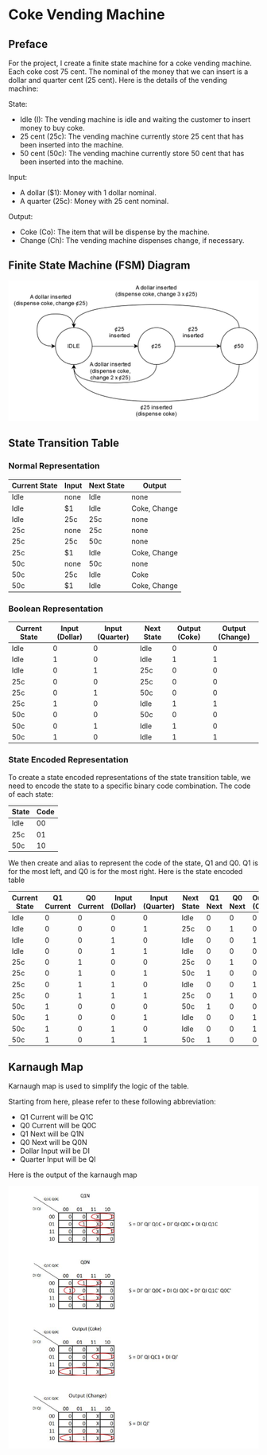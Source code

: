 # Coke Vending Machine

## Preface

For the project, I create a finite state machine for a coke vending machine. Each coke cost 75 cent. The nominal of the money that we can insert is a dollar and quarter cent (25 cent). Here is the details of the vending machine:

State:

- Idle (I): The vending machine is idle and waiting the customer to insert money to buy coke.
- 25 cent (25c): The vending machine currently store 25 cent that has been inserted into the machine.
- 50 cent (50c): The vending machine currently store 50 cent that has been inserted into the machine.

Input:

- A dollar ($1): Money with 1 dollar nominal.
- A quarter (25c): Money with 25 cent nominal.

Output:

- Coke (Co): The item that will be dispense by the machine.
- Change (Ch): The vending machine dispenses change, if necessary.

## Finite State Machine (FSM) Diagram

<img src="./vending-machine-fsm.png" width="600" />

## State Transition Table

### Normal Representation

| Current State | Input | Next State | Output       |
| ------------- | ----- | ---------- | ------------ |
| Idle          | none  | Idle       | none         |
| Idle          | $1    | Idle       | Coke, Change |
| Idle          | 25c   | 25c        | none         |
| 25c           | none  | 25c        | none         |
| 25c           | 25c   | 50c        | none         |
| 25c           | $1    | Idle       | Coke, Change |
| 50c           | none  | 50c        | none         |
| 50c           | 25c   | Idle       | Coke         |
| 50c           | $1    | Idle       | Coke, Change |

### Boolean Representation

| Current State | Input (Dollar) | Input (Quarter) | Next State | Output (Coke) | Output (Change) |
| ------------- | -------------- | -------------- | ---------- | ------------- | --------------- |
| Idle          | 0              | 0              | Idle       | 0             | 0               |
| Idle          | 1              | 0              | Idle       | 1             | 1               |
| Idle          | 0              | 1              | 25c        | 0             | 0               |
| 25c           | 0              | 0              | 25c        | 0             | 0               |
| 25c           | 0              | 1              | 50c        | 0             | 0               |
| 25c           | 1              | 0              | Idle       | 1             | 1               |
| 50c           | 0              | 0              | 50c        | 0             | 0               |
| 50c           | 0              | 1              | Idle       | 1             | 0               |
| 50c           | 1              | 0              | Idle       | 1             | 1               |

### State Encoded Representation

To create a state encoded representations of the state transition table, we need to encode the state to a specific binary code combination.
The code of each state:

| State | Code |
| ----- | ---- |
| Idle  | 00   |
| 25c   | 01   |
| 50c   | 10   |

We then create and alias to represent the code of the state, Q1 and Q0. Q1 is for the most left, and Q0 is for the most right. Here is the state encoded table

| Current State | Q1 Current | Q0 Current | Input (Dollar) | Input (Quarter) | Next State | Q1 Next | Q0 Next | Output (Coke) | Output (Change) |
| ------------- | ---------- | ---------- | -------------- | -------------- | ---------- | ------- | ------- | ------------- | --------------- |
| Idle          | 0          | 0          | 0              | 0              | Idle       | 0       | 0       | 0             | 0               |
| Idle          | 0          | 0          | 0              | 1              | 25c        | 0       | 1       | 0             | 0               |
| Idle          | 0          | 0          | 1              | 0              | Idle       | 0       | 0       | 1             | 1               |
| Idle          | 0          | 0          | 1              | 1              | Idle       | 0       | 0       | 0             | 0               |
| 25c           | 0          | 1          | 0              | 0              | 25c        | 0       | 1       | 0             | 0               |
| 25c           | 0          | 1          | 0              | 1              | 50c        | 1       | 0       | 0             | 0               |
| 25c           | 0          | 1          | 1              | 0              | Idle       | 0       | 0       | 1             | 1               |
| 25c           | 0          | 1          | 1              | 1              | 25c        | 0       | 1       | 0             | 0               |
| 50c           | 1          | 0          | 0              | 0              | 50c        | 1       | 0       | 0             | 0               |
| 50c           | 1          | 0          | 0              | 1              | Idle       | 0       | 0       | 1             | 0               |
| 50c           | 1          | 0          | 1              | 0              | Idle       | 0       | 0       | 1             | 1               |
| 50c           | 1          | 0          | 1              | 1              | 50c        | 1       | 0       | 0             | 0               |

## Karnaugh Map

Karnaugh map is used to simplify the logic of the table.

Starting from here, please refer to these following abbreviation:

- Q1 Current will be Q1C
- Q0 Current will be Q0C
- Q1 Next will be Q1N
- Q0 Next will be Q0N
- Dollar Input will be DI
- Quarter Input will be QI

Here is the output of the karnaugh map

<img src="./karnaugh-map.JPG" width="600">
